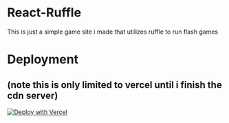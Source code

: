 # React-Ruffle
This is just a simple game site i made that utilizes ruffle to run flash games

# Deployment 
## (note this is only limited to vercel until i finish the cdn server)
[![Deploy with Vercel](https://raw.githubusercontent.com/BinBashBanana/deploy-buttons/master/buttons/remade/vercel.svg)](https://vercel.com/new/clone?repository-url=%20https://github.com/illusionTBA/React-Ruffle)
